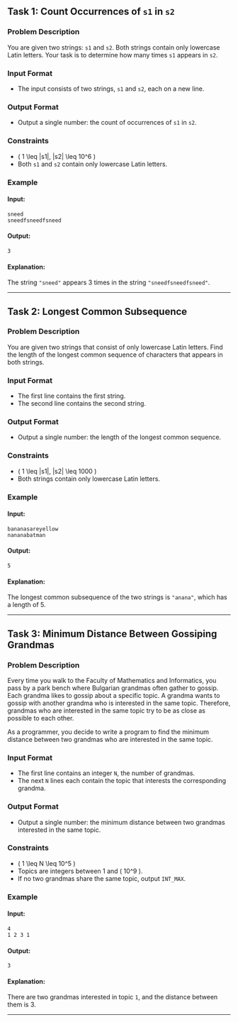 
## Task 1: Count Occurrences of `s1` in `s2`

### Problem Description
You are given two strings: `s1` and `s2`. Both strings contain only lowercase Latin letters. Your task is to determine how many times `s1` appears in `s2`.

### Input Format
- The input consists of two strings, `s1` and `s2`, each on a new line.

### Output Format
- Output a single number: the count of occurrences of `s1` in `s2`.

### Constraints
- \( 1 \leq |s1|, |s2| \leq 10^6 \)
- Both `s1` and `s2` contain only lowercase Latin letters.

### Example
#### Input:
```
sneed
sneedfsneedfsneed
```

#### Output:
```
3
```

#### Explanation:
The string `"sneed"` appears 3 times in the string `"sneedfsneedfsneed"`.

---

## Task 2: Longest Common Subsequence

### Problem Description
You are given two strings that consist of only lowercase Latin letters. Find the length of the longest common sequence of characters that appears in both strings.

### Input Format
- The first line contains the first string.
- The second line contains the second string.

### Output Format
- Output a single number: the length of the longest common sequence.

### Constraints
- \( 1 \leq |s1|, |s2| \leq 1000 \)
- Both strings contain only lowercase Latin letters.

### Example
#### Input:
```
bananasareyellow
nananabatman
```

#### Output:
```
5
```

#### Explanation:
The longest common subsequence of the two strings is `"anana"`, which has a length of 5.

---

## Task 3: Minimum Distance Between Gossiping Grandmas

### Problem Description
Every time you walk to the Faculty of Mathematics and Informatics, you pass by a park bench where Bulgarian grandmas often gather to gossip. Each grandma likes to gossip about a specific topic. A grandma wants to gossip with another grandma who is interested in the same topic. Therefore, grandmas who are interested in the same topic try to be as close as possible to each other.

As a programmer, you decide to write a program to find the minimum distance between two grandmas who are interested in the same topic.

### Input Format
- The first line contains an integer `N`, the number of grandmas.
- The next `N` lines each contain the topic that interests the corresponding grandma.

### Output Format
- Output a single number: the minimum distance between two grandmas interested in the same topic.

### Constraints
- \( 1 \leq N \leq 10^5 \)
- Topics are integers between 1 and \( 10^9 \).
- If no two grandmas share the same topic, output `INT_MAX`.

### Example
#### Input:
```
4
1 2 3 1
```

#### Output:
```
3
```

#### Explanation:
There are two grandmas interested in topic `1`, and the distance between them is 3.

---

